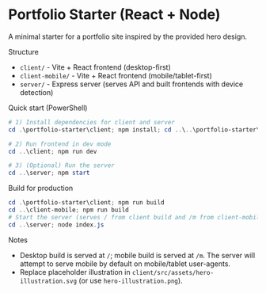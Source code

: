 # Portfolio Starter (React + Node)

A minimal starter for a portfolio site inspired by the provided hero design.

Structure
- `client/` - Vite + React frontend (desktop-first)
- `client-mobile/` - Vite + React frontend (mobile/tablet-first)
- `server/` - Express server (serves API and built frontends with device detection)

Quick start (PowerShell)

```powershell
# 1) Install dependencies for client and server
cd .\portfolio-starter\client; npm install; cd ..\..\portfolio-starter\server; npm install

# 2) Run frontend in dev mode
cd ..\client; npm run dev

# 3) (Optional) Run the server
cd ..\server; npm start
```

Build for production

```powershell
cd .\portfolio-starter\client; npm run build
cd ..\client-mobile; npm run build
# Start the server (serves / from client build and /m from client-mobile build)
cd ..\server; node index.js
```

Notes
- Desktop build is served at `/`; mobile build is served at `/m`. The server will attempt to serve mobile by default on mobile/tablet user-agents.
- Replace placeholder illustration in `client/src/assets/hero-illustration.svg` (or use `hero-illustration.png`).
